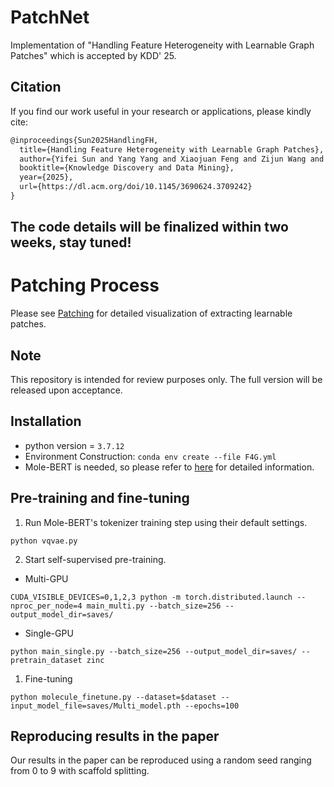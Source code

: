# PatchNet
Implementation of "Handling Feature Heterogeneity with Learnable Graph Patches" which is accepted by KDD' 25.

## Citation

If you find our work useful in your research or applications, please kindly cite:

```tex
@inproceedings{Sun2025HandlingFH,
  title={Handling Feature Heterogeneity with Learnable Graph Patches},
  author={Yifei Sun and Yang Yang and Xiaojuan Feng and Zijun Wang and Haoyang Zhong and Chunping Wang and Lei Chen},
  booktitle={Knowledge Discovery and Data Mining},
  year={2025},
  url={https://dl.acm.org/doi/10.1145/3690624.3709242}
}
```

## The code details will be finalized within two weeks, stay tuned!

# Patching Process
Please see [Patching](Patching_2.pdf) for detailed visualization of extracting learnable patches.

## Note
This repository is intended for review purposes only. The full version will be released upon acceptance.

## Installation

- python version = `3.7.12`
- Environment Construction:
```conda env create --file F4G.yml```
- Mole-BERT is needed, so please refer to [here](https://github.com/junxia97/Mole-BERT) for detailed information.

## Pre-training and fine-tuning

1. Run Mole-BERT's tokenizer training step using their default settings.
```
python vqvae.py
```
2. Start self-supervised pre-training.
- Multi-GPU
```
CUDA_VISIBLE_DEVICES=0,1,2,3 python -m torch.distributed.launch --nproc_per_node=4 main_multi.py --batch_size=256 --output_model_dir=saves/
```
- Single-GPU
```
python main_single.py --batch_size=256 --output_model_dir=saves/ --pretrain_dataset zinc
```
1. Fine-tuning
```
python molecule_finetune.py --dataset=$dataset --input_model_file=saves/Multi_model.pth --epochs=100
```

## Reproducing results in the paper
Our results in the paper can be reproduced using a random seed ranging from 0 to 9 with scaffold splitting. 

<!-- ## Reference -->



